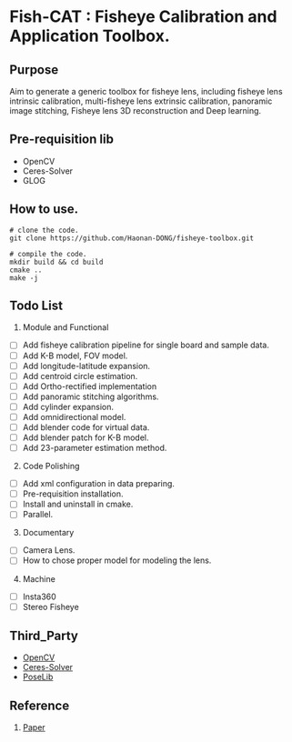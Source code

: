 # Fish-CAT : Fisheye Calibration and Application Toolbox.

## Purpose
Aim to generate a generic toolbox for fisheye lens, including fisheye lens intrinsic calibration, multi-fisheye lens extrinsic calibration, panoramic image stitching, Fisheye lens 3D reconstruction and Deep learning.

## Pre-requisition lib
- OpenCV
- Ceres-Solver
- GLOG

## How to use.
```shell
# clone the code.
git clone https://github.com/Haonan-DONG/fisheye-toolbox.git

# compile the code.
mkdir build && cd build
cmake ..
make -j
```

## Todo List
1. Module and Functional
- [ ] Add fisheye calibration pipeline for single board and sample data.
- [ ] Add K-B model, FOV model.
- [ ] Add longitude-latitude expansion.
- [ ] Add centroid circle estimation.
- [ ] Add Ortho-rectified implementation
- [ ] Add panoramic stitching algorithms.
- [ ] Add cylinder expansion.
- [ ] Add omnidirectional model.
- [ ] Add blender code for virtual data.
- [ ] Add blender patch for K-B model.
- [ ] Add 23-parameter estimation method.

2. Code Polishing
- [ ] Add xml configuration in data preparing.
- [ ] Pre-requisition installation.
- [ ] Install and uninstall in cmake.
- [ ] Parallel.

3. Documentary
- [ ] Camera Lens.
- [ ] How to chose proper model for modeling the lens.

4. Machine
- [ ] Insta360
- [ ] Stereo Fisheye
## Third_Party
- [OpenCV](https://github.com/opencv/opencv)
- [Ceres-Solver](https://github.com/ceres-solver/ceres-solver)
- [PoseLib](https://github.com/vlarsson/PoseLib)

## Reference
1. [Paper](None)